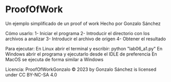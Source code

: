 # ProofOfWork
Un ejemplo simplificado de un proof of work
Hecho por Gonzalo Sánchez 

Cómo usarlo:
  1- Iniciar el programa
  2- Introducir el directorio con los archivos a analizar
  3- Introducir el archivo de origen
  4- Obtener el resultado

Para ejecutar:
  En Linux abrir el terminal y escribir: python "lab06_a1.py"
  En Windows abrir el programa y ejecutarlo desde el IDLE de preferencia
  En MacOS se ejecuta de forma similar a Windows

Licencia:
ProofOfWorkGonzalo © 2023 by Gonzalo Sánchez is licensed under CC BY-NC-SA 4.0 
